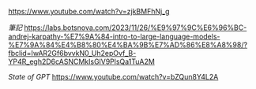 https://www.youtube.com/watch?v=zjkBMFhNj_g

_筆記_
https://labs.botsnova.com/2023/11/26/%E9%97%9C%E6%96%BC-andrej-karpathy-%E7%9A%84-intro-to-large-language-models-%E7%9A%84%E4%B8%80%E4%BA%9B%E7%AD%86%E8%A8%98/?fbclid=IwAR2Gf6bvvkN0_Uh2epOvf_B-YP4R_egh2D6cASNCMkIsGlV9PlsQa1TuA2M

_State of GPT_
https://www.youtube.com/watch?v=bZQun8Y4L2A
